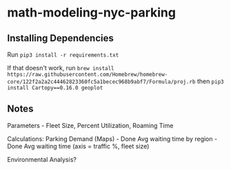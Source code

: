# math-modeling-nyc-parking

## Installing Dependencies

 Run `pip3 install -r requirements.txt`

 If that doesn't work, run `brew install https://raw.githubusercontent.com/Homebrew/homebrew-core/122f2a2a2c44462823360fc5a1becec968b9abf7/Formula/proj.rb` then `pip3 install Cartopy==0.16.0 geoplot`

 ## Notes

Parameters - Fleet Size, Percent Utilization, Roaming Time

Calculations:
    Parking Demand (Maps) - Done
    Avg waiting time by region - Done
    Avg waiting time (axis = traffic %, fleet size) 

Environmental Analysis?
